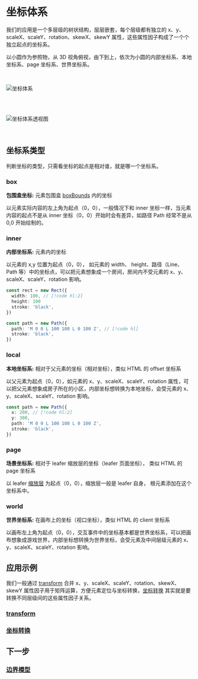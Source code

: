 # 坐标体系

我们的应用是一个多层级的树状结构，层层嵌套，每个层级都有独立的 x、y、scaleX、scaleY、rotation、skewX、skewY 属性，这些属性因子构成了一个个独立起点的坐标系。

以小圆作为参照物，从 3D 视角俯视，由下到上，依次为小圆的内部坐标系、本地坐标系、page 坐标系、世界坐标系。

<br/>

![坐标体系](/svg/coordinate.svg)

<br/>

<br/>

![坐标体系透视图](/svg/coordinate-3d.svg)

<br/>

## 坐标系类型

判断坐标的类型，只需看坐标的起点是相对谁，就是哪一个坐标系。

### box

**包围盒坐标:** 元素包围盒 [boxBounds](/reference/property/bounds.md#boxbounds-iboundsdata) 内的坐标

以元素实际内容的左上角为起点（0，0），一般情况下和 inner 坐标一样，当元素内容的起点不是从 inner 坐标（0，0）开始时会有差异，如路径 Path 经常不是从 0,0 开始绘制的。

### inner

**内部坐标系:** 元素内的坐标

以元素的 x,y 位置为起点（0，0）， 如元素的 width、 height、路径（Line、Path 等）中的坐标点，可以把元素想象成一个房间，房间内不受元素的 x、y、scaleX、scaleY、rotation 影响。

```ts
const rect = new Rect({
  width: 100, // [!code hl:2]
  height: 100
  stroke: 'black',
})

const path = new Path({
  path: 'M 0 0 L 100 100 L 0 100 Z', // [!code hl]
  stroke: 'black',
})
```

### local

**本地坐标系:** 相对于父元素的坐标（相对坐标），类似 HTML 的 offset 坐标系

以父元素为起点（0，0），如元素的 x、y、scaleX、scaleY、rotation 属性，可以把父元素想象成房子所在的小区，内部坐标想转换为本地坐标，会受元素的 x、y、scaleX、scaleY、rotation 影响。

```ts
const path = new Path({
  x: 200, // [!code hl:2]
  y: 300,
  path: 'M 0 0 L 100 100 L 0 100 Z',
  stroke: 'black',
})
```

### page

**场景坐标系:** 相对于 leafer 缩放层的坐标（leafer 页面坐标）， 类似 HTML 的 page 坐标系

以 leafer [缩放层](/reference/display/Leafer.md#zoomlayer-group) 为起点（0，0），缩放层一般是 leafer 自身， 根元素添加在这个坐标系中。

### world

**世界坐标系:** 在画布上的坐标（视口坐标），类似 HTML 的 client 坐标系

以画布左上角为起点（0，0），交互事件中的坐标基本都是世界坐标系，可以把画布想象成游戏世界，内部坐标想转换为世界坐标，会受元素及中间层级元素的 x、y、scaleX、scaleY、rotation 影响。

## 应用示例

我们一般通过 [transform](/reference/property/transform.md) 合并 x、y、scaleX、scaleY、rotation、skewX、skewY 属性因子用于矩阵运算，方便元素定位与坐标转换，[坐标转换](/reference/property/point/) 其实就是要转换不同层级间的这些属性因子关系。

### [transform](/reference/property/transform.md)

### [坐标转换](/reference/property/point/)

## 下一步

### [边界模型](/guide/basic/bounds)

